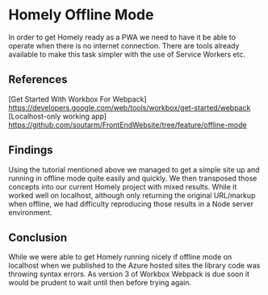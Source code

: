 # Homely Offline Mode

In order to get Homely ready as a PWA we need to have it be able to operate when there is no internet connection. There are tools already available to make this task simpler with the use of Service Workers etc.

## References

[Get Started With Workbox For Webpack] https://developers.google.com/web/tools/workbox/get-started/webpack
[Localhost-only working app] https://github.com/soutarm/FrontEndWebsite/tree/feature/offline-mode

## Findings

Using the tutorial mentioned above we managed to get a simple site up and running in offline mode quite easily and quickly. We then transposed those concepts into our current Homely project with mixed results. While it worked well on localhost, although only returning the original URL/markup when offline, we had difficulty reproducing those results in a Node server environment.

## Conclusion

While we were able to get Homely running nicely if offline mode on localhost when we published to the Azure hosted sites the library code was throwing syntax errors. As version 3 of Workbox Webpack is due soon it would be prudent to wait until then before trying again.
